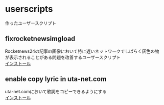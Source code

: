 # userscripts
作ったユーザースクリプト

## fixrocketnewsimgload
Rocketnews24の記事の画像において特に遅いネットワークでしばらく灰色の物が表示されることがある問題を改善するユーザースクリプト
<br>
[インストール](https://github.com/stm7128/userscripts/raw/main/fixfixrocketnewsimgload/fix.user.js)

## enable copy lyric in uta-net.com
uta-net.comにおいて歌詞をコピーできるようにする
<br>
[インストール](https://github.com/stm7128/userscripts/raw/main/enablecopyinutanet/enablecopy.user.js)
